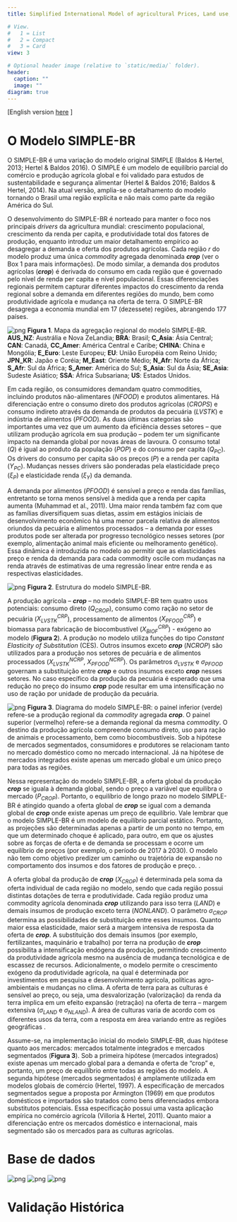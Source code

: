 ```yaml
---
title: Simplified International Model of agricultural Prices, Land use, and the Environment - Brazil

# View.
#   1 = List
#   2 = Compact
#   3 = Card
view: 3

# Optional header image (relative to `static/media/` folder).
header:
  caption: ""
  image: ""
diagram: true
---
```

[English version [here](http://cicerolima.com/SIMPLEBR-eng/) ]

# O Modelo SIMPLE-BR
O SIMPLE-BR é uma variação do modelo original SIMPLE (Baldos & Hertel, 2013; Hertel & Baldos 2016). O SIMPLE é um modelo de equilíbrio parcial do comércio e produção agrícola global e foi validado para estudos de sustentabilidade e segurança alimentar (Hertel & Baldos 2016; Baldos & Hertel, 2014). Na atual versão, amplia-se o detalhamento do modelo tornando o Brasil uma região explícita e não mais como parte da região América do Sul.

O desenvolvimento do SIMPLE-BR é norteado para manter o foco nos principais *drivers* da agricultura mundial: crescimento populacional, crescimento da renda per capita, e produtividade total dos fatores de produção, enquanto introduz um maior detalhamento empírico ao desagregar a demanda e oferta dos produtos agrícolas. Cada região $r$ do modelo produz uma única *commodity* agregada denominada ***crop*** (ver o Box 1 para mais informações). De modo similar, a demanda dos produtos agrícolas (***crop***) é derivada do consumo em cada região que é governado pelo nível de renda per capita e nível populacional. Essas diferenciações regionais permitem capturar diferentes impactos do crescimento da renda regional sobre a demanda em diferentes regiões do mundo, bem como produtividade agrícola e mudança na oferta de terra. O SIMPLE-BR desagrega a economia mundial em 17 (dezessete) regiões, abrangendo 177 países.

![png](/img/SIMPLE17.png)
**Figura 1**. Mapa da agregação regional do modelo SIMPLE-BR. **AUS_NZ**: Austrália e Nova ZeLandia; **BRA**: Brasil; **C_Asia**: Ásia Central; **CAN**: Canadá, **CC_Amer**: América Central e Caribe; **CHINA**: China e Mongólia; **E_Euro**: Leste Europeu; **EU**: União Européia com Reino Unido; **JPN_KR**: Japão e Coréia; **M_East**: Oriente Médio; **N_Afr**: Norte da África; **S_Afr**: Sul da África; **S_Amer**: América do Sul; **S_Asia**: Sul da Ásia; **SE_Asia**: Sudeste Asiático; **SSA**: África Subsariana; **US**: Estados Unidos.

Em cada região, os consumidores demandam quatro commodities, incluindo produtos não-alimentares ($NFOOD$) e produtos alimentares. Há diferenciação entre o consumo direto dos produtos agrícolas ($CROPS$) e consumo indireto através da demanda de produtos da pecuária ($LVSTK$) e indústria de alimentos ($PFOOD$). As duas últimas categorias são importantes uma vez que um aumento da eficiência desses setores – que utilizam produção agrícola em sua produção – podem ter um significante impacto na demanda global por novas áreas de lavoura. O consumo total ($Q$) é igual ao produto da população ($POP$) e do consumo per capita ($Q_{PC}$). Os drivers do consumo per capita são os preços ($P$) e a renda per capita ($Y_{PC}$). Mudanças nesses drivers são ponderadas pela elasticidade preço ($\xi_P$) e elasticidade renda ($\xi_Y$) da demanda.

A demanda por alimentos ($PFOOD$) é sensível a preço e renda das famílias, entretanto se torna menos sensível à medida que a renda per capita aumenta (Muhammad et al., 2011). Uma maior renda também faz com que as famílias diversifiquem suas dietas, assim em estágios iniciais de desenvolvimento econômico há uma menor parcela relativa de alimentos oriundos da pecuária e alimentos processados – a demanda por esses produtos pode ser alterada por progresso tecnológico nesses setores (por exemplo, alimentação animal mais eficiente ou melhoramento genético). Essa dinâmica é introduzida no modelo ao permitir que as elasticidades preço e renda da demanda para cada commodity oscile com mudanças na renda através de estimativas de uma regressão linear entre renda e as respectivas elasticidades.

![png](/img/simple-struct-1.png)
**Figura 2**. Estrutura do modelo SIMPLE-BR.

A produção agrícola – ***crop*** – no modelo SIMPLE-BR tem quatro usos potenciais: consumo direto ($Q_{CROP}$), consumo como ração no setor de pecuária ($X_{LVSTK}^{CRP}$), processamento de alimentos ($X_{PFOOD}^{CRP}$) e biomassa para fabricação de biocombustível ($X_{BIOF}^{CRP}$) - exógeno ao modelo (**Figura 2**). A produção no modelo utiliza funções do tipo *Constant Elasticity of Substitution* (CES). Outros insumos exceto ***crop*** ($NCROP$) são utilizados para a produção nos setores de pecuária e de alimentos processados ($X_{LVSTK}^{NCRP}$, $X_{PFOOD}^{NCRP}$). Os parâmetros $\sigma_{LVSTK}$ e $\sigma_{PFOOD}$ governam a substituição entre ***crop*** e outros insumos exceto ***crop*** nesses setores. No caso específico da produção da pecuária é esperado que uma redução no preço do insumo ***crop*** pode resultar em uma intensificação no uso de ração por unidade de produção da pecuária.

![png](/img/simple-struct-2.png)
**Figura 3**. Diagrama do modelo SIMPLE-BR: o painel inferior (verde) refere-se a produção regional da *commodity* agregada ***crop***. O painel superior (vermelho) refere-se a demanda regional da mesma *commodity*. O destino da produção agrícola compreende consumo direto, uso para ração de animais e processamento, bem como biocombustíveis. Sob a hipótese de mercados segmentados, consumidores e produtores se relacionam tanto no mercado doméstico como no mercado internacional. Já na hipótese de mercados integrados existe apenas um mercado global e um único preço para todas as regiões.

Nessa representação do modelo SIMPLE-BR, a oferta global da produção ***crop*** se iguala à demanda global, sendo o preço a variável que equilibra o mercado ($P_{CROP}$). Portanto, o equilíbrio de longo prazo no modelo SIMPLE-BR é atingido quando a oferta global de ***crop*** se igual com a demanda global de ***crop*** onde existe apenas um preço de equilíbrio. Vale lembrar que o modelo SIMPLE-BR é um modelo de equilíbrio parcial estático. Portanto, as projeções são determinadas apenas a partir de um ponto no tempo, em que um determinado choque é aplicado, para outro, em que os ajustes sobre as forças de oferta e de demanda se processam e ocorre um equilíbrio de preços (por exemplo, o período de 2017 à 2030). O modelo não tem como objetivo predizer um caminho ou trajetória de expansão no comportamento dos insumos e dos fatores de produção e preço.  .

A oferta global da produção de ***crop*** ($X_{CROP}$) é determinada pela soma da oferta individual de cada região no modelo, sendo que cada região possui distintas dotações de terra e produtividade. Cada região produz uma commodity agrícola denominada ***crop*** utilizando para isso terra ($LAND$) e demais insumos de produção exceto terra ($NONLAND$). O parâmetro $\sigma_{CROP}$ determina as possibilidades de substituição entre esses insumos. Quanto maior essa elasticidade, maior será a margem intensiva de resposta da oferta de ***crop***. A substituição dos demais insumos (por exemplo, fertilizantes, maquinário e trabalho) por terra na produção de ***crop*** possibilita a intensificação endógena da produção, permitindo crescimento da produtividade agrícola mesmo na ausência de mudança tecnológica e de escassez de recursos. Adicionalmente, o modelo permite o crescimento exógeno da produtividade agrícola, na qual é determinada por investimentos em pesquisa e desenvolvimento agrícola, políticas agro-ambientais e mudanças no clima. A oferta de terra para as culturas é sensível ao preço, ou seja, uma desvalorização (valorização) da renda da terra implica em um efeito expansão (retração) na oferta de terra – margem extensiva ($\sigma_{LAND}$ e $\sigma_{NLAND}$). A área de culturas varia de acordo com os diferentes usos da terra, com a resposta em área variando entre as regiões geográficas  .

Assume-se, na implementação inicial do modelo SIMPLE-BR, duas hipótese quanto aos mercados: mercados totalmente integrados e mercados segmentados (**Figura 3**). Sob a primeira hipótese (mercados integrados) existe apenas um mercado global para a demanda e oferta de “crop” e, portanto, um preço de equilíbrio entre todas as regiões do modelo. A segunda hipótese (mercados segmentados) é amplamente utilizada em modelos globais de comércio (Hertel, 1997). A especificação de mercados segmentados segue a proposta por Armington (1969) em que produtos domésticos e importados são tratados como bens diferenciados embora substitutos potenciais. Essa especificação possui uma vasta aplicação empírica no comércio agrícola (Villoria & Hertel, 2011). Quanto maior a diferenciação entre os mercados doméstico e internacional, mais segmentado são os mercados para as culturas agrícolas.

# Base de dados
![png](/img/qcrop2017-2000.png)
![png](/img/qland2017-2000.png)
![png](/img/inc2017-2000.png)

# Validação Histórica


#

